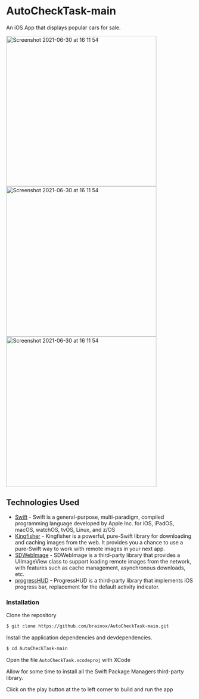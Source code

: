 # AutoCheckTask-main
An iOS App that displays popular cars for sale. 

<img width="403" alt="Screenshot 2021-06-30 at 16 11 54" src="https://user-images.githubusercontent.com/12437059/128814269-a5c3d5f9-f660-4bcc-8f06-951b50a404b3.png">
<img width="403" alt="Screenshot 2021-06-30 at 16 11 54" src="https://user-images.githubusercontent.com/12437059/128814366-71e985e8-75ed-4422-983a-2561bc59dd58.png">
<img width="403" alt="Screenshot 2021-06-30 at 16 11 54" src="https://user-images.githubusercontent.com/12437059/128814417-c0c86745-f6c7-469d-baff-ce482f73bd6b.png">

## Technologies Used

* [Swift](https://developer.apple.com/swift/) - Swift is a general-purpose, multi-paradigm, compiled programming language developed by Apple Inc. for iOS, iPadOS, macOS, watchOS, tvOS, Linux, and z/OS
* [Kingfisher](https://cocoapods.org/pods/Kingfisher) - Kingfisher is a powerful, pure-Swift library for downloading and caching images from the web. It provides you a chance to use a pure-Swift way to work with remote images in your next app.
* [SDWebImage](https://github.com/SDWebImage/SDWebImage) - SDWebImage is a third-party library that provides a UIImageView class to support loading remote images from the network, with features such as cache management, asynchronous downloads, etc.
* [progressHUD](https://github.com/relatedcode/ProgressHUD) - ProgressHUD is a third-party library that implements iOS progress bar, replacement for the default activity indicator.

### Installation

Clone the repository
```sh
$ git clone https://github.com/brainox/AutoCheckTask-main.git
```

Install the application dependencies and devdependencies.

```sh
$ cd AutoCheckTask-main
```

Open the file `AutoCheckTask.xcodeproj` with XCode

Allow for some time to install all the Swift Package Managers third-party library.

Click on the play button at the to left corner to build and run the app
